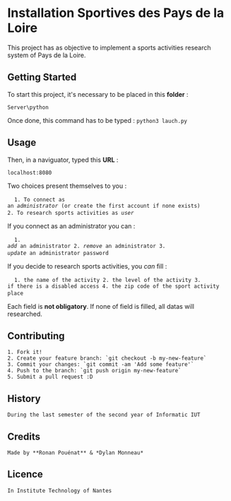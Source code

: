 # Installation Sportives des Pays de la Loire
This project has as objective to implement a sports activities research system of Pays de la Loire.

## Getting Started
To start this project, it's necessary to be placed in this **folder** : 
```
Server\python
```
Once done, this command has to be typed : 
`python3 lauch.py`

## Usage
Then, in a naviguator, typed this **URL** : 
```
localhost:8080
```
Two choices present themselves to you :
	<pre> <code>
	1. To connect as an *administrator* (or create the first account if none exists)
	2. To research sports activities as *user* </code> </pre>

If you connect as an administrator you can :
	<pre> <code>
	1. *add* an administrator
	2. *remove* an administrator 
	3. *update* an administrator password </code> </pre>

If you decide to research sports activities, you *can* fill :
	<pre> <code>
	1. the name of the activity
	2. the level of the activity
	3. if there is a disabled access
	4. the zip code of the sport activity place </code> </pre>

Each field is **not obligatory**. If none of field is filled, all datas will researched.

## Contributing
	1. Fork it!
	2. Create your feature branch: `git checkout -b my-new-feature`
	3. Commit your changes: `git commit -am 'Add some feature'`
	4. Push to the branch: `git push origin my-new-feature`
	5. Submit a pull request :D

## History
	During the last semester of the second year of Informatic IUT

## Credits
	Made by **Ronan Pouénat** & *Dylan Monneau*

## Licence
	In Institute Technology of Nantes  